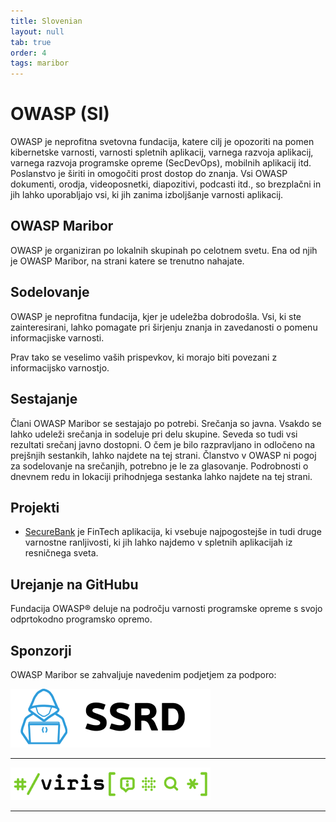 ```yaml
---
title: Slovenian
layout: null
tab: true
order: 4
tags: maribor
---
```


# OWASP (SI)

OWASP je neprofitna svetovna fundacija, katere cilj je opozoriti na pomen kibernetske varnosti, varnosti spletnih aplikacij, varnega razvoja aplikacij, varnega razvoja programske opreme (SecDevOps), mobilnih aplikacij itd. Poslanstvo je širiti in omogočiti prost dostop do znanja. Vsi OWASP dokumenti, orodja, videoposnetki, diapozitivi, podcasti itd., so brezplačni in jih lahko uporabljajo vsi, ki jih zanima izboljšanje varnosti aplikacij.

## OWASP Maribor

OWASP je organiziran po lokalnih skupinah po celotnem svetu. Ena od njih je OWASP Maribor, na strani katere se trenutno nahajate.

## Sodelovanje

OWASP je neprofitna fundacija, kjer je udeležba dobrodošla. Vsi, ki ste zainteresirani, lahko pomagate pri širjenju znanja in zavedanosti o pomenu informacjiske varnosti.

Prav tako se veselimo vaših prispevkov, ki morajo biti povezani z informacijsko varnostjo.

## Sestajanje

Člani OWASP Maribor se sestajajo po potrebi. Srečanja so javna. Vsakdo se lahko udeleži srečanja in sodeluje pri delu skupine. Seveda so tudi vsi rezultati srečanj javno dostopni. O čem je bilo razpravljano in odločeno na prejšnjih sestankih, lahko najdete na tej strani. Članstvo v OWASP ni pogoj za sodelovanje na srečanjih, potrebno je le za glasovanje. Podrobnosti o dnevnem redu in lokaciji prihodnjega sestanka lahko najdete na tej strani.

## Projekti

- [SecureBank](https://github.com/ssrdio/SecureBank) je FinTech aplikacija, ki vsebuje najpogostejše in tudi druge varnostne ranljivosti, ki jih lahko najdemo v spletnih aplikacijah iz resničnega sveta.

## Urejanje na GitHubu

Fundacija OWASP® deluje na področju varnosti programske opreme s svojo odprtokodno programsko opremo.

## Sponzorji

OWASP Maribor se zahvaljuje navedenim podjetjem za podporo:

[![Logo SSRD](assets/images/sponsors/ssrd-logo.png)](https://ssrd.io/)

---

[![Logo Viris](assets/images/sponsors/viris-logo.png)](https://www.viris.si/)

---
